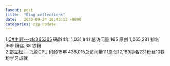 ```yaml
---
layout: post
title:  "Blog collections"
date:   2023-09-24 18:48:12 +0800
categories: zjp update
---
```

1.[C#主题---zls365365](https://blog.csdn.net/zls365365?type=blog)  码龄4年 1,031,841 总访问量 165 原创 1,065,281 排名 369 粉丝 38 铁粉    
2.[邵立松---飞腾CPU](https://blog.csdn.net/lsshao?type=blog) 码龄15年 438,015总访问量111原创12,189排名231粉丝10铁粉学习成就
